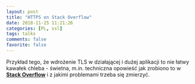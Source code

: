 ```yaml
---
layout: post
title: "HTTPS on Stack Overflow"
date: 2018-11-25 11:21:26
categories: [PL, ssl]
tags: talks
comments: false
favorite: false
---
```


Przykład tego, że wdrożenie TLS w działającej i dużej aplikacji to nie łatwy kawałek chleba - świetna, m.in. techniczna opowieść jak zrobiono to w <a href="https://nickcraver.com/blog/2017/05/22/https-on-stack-overflow/" target="_blank"><b>Stack Overflow</b></a> i z jakimi problemami trzeba się zmierzyć.

